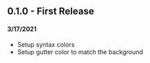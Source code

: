 ## 0.1.0 - First Release

#### 3/17/2021
* Setup syntax colors  
* Setup gutter color to match the background
